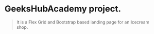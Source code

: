 # GeeksHubAcademy project.

> It is a Flex Grid and Bootstrap based landing page for an Icecream shop.